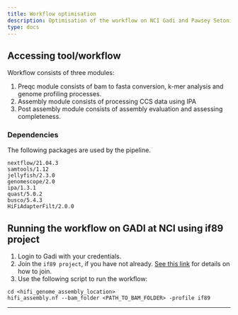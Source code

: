 ```yaml
---
title: Workflow optimisation
description: Optimisation of the workflow on NCI Gadi and Pawsey Setonix HPCs
type: docs
---
```



## Accessing tool/workflow

Workflow consists of three modules:

1.	Preqc module consists of bam to fasta conversion, k-mer analysis and genome profiling processes.
2.	Assembly module consists of processing CCS data using IPA
3.	Post assembly module consists of assembly evaluation and assessing completeness.


### Dependencies

The following packages are used by the pipeline.
```
nextflow/21.04.3
samtools/1.12
jellyfish/2.3.0
genomescope/2.0
ipa/1.3.1
quast/5.0.2
busco/5.4.3
HiFiAdapterFilt/2.0.0
```

## Running the workflow on GADI at NCI using if89 project

1. Login to Gadi with your credentials. 
2. Join the `if89 project`, if you have not already. [See this link](https://australianbiocommons.github.io/ables/if89/) for details on how to join.
3. Use the following script to run the workflow:

```
cd <hifi_genome_assembly_location>
hifi_assembly.nf --bam_folder <PATH_TO_BAM_FOLDER> -profile if89 
```



---
